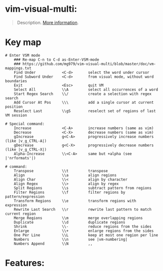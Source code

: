 # vim-visual-multi:

> Description.
> [More information](https://github.com/mg979/vim-visual-multi/).

# Key map

    # Enter VSM mode
        ### Re-map C-n to C-d as-Enter-VSM-mode
        ### https://github.com/mg979/vim-visual-multi/blob/master/doc/vm-mappings.txt
        Find Under            <C-d>       select the word under cursor
        Find Subword Under    <C-d>       from visual mode, without word boundaries
        Exit                  <Esc>       quit VM
        Select All            \\A         select all occurrences of a word
        Start Regex Search    \\/         create a selection with regex search
        Add Cursor At Pos     \\\         add a single cursor at current position
        Reselect Last         \\gS        reselect set of regions of last VM session

    # Special command:
        Increase              <C-A>       increase numbers (same as vim)
        Decrease              <C-X>       decrease numbers (same as vim)
        gIncrease             g<C-A>      progressively increase numbers (like |v_g_CTRL-A|)
        gDecrease             g<C-X>      progressively decrease numbers (like |v_g_CTRL-X|)
        Alpha-Increase        \\<C-A>     same but +alpha (see |'nrformats'|)

    # command:
        Transpose             \\t         transpose
        Align                 \\a         align regions
        Align Char            \\<         align by character
        Align Regex           \\>         align by regex
        Split Regions         \\s         subtract pattern from regions
        Filter Regions        \\f         filter regions by pattern/expression
        Transform Regions     \\e         transform regions with expression
        Rewrite Last Search   \\r         rewrite last pattern to match current region
        Merge Regions         \\m         merge overlapping regions
        Duplicate             \\d         duplicate regions
        Shrink                \\-         reduce regions from the sides
        Enlarge               \\+         enlarge regions from the sides
        One Per Line          \\L         keep at most one region per line
        Numbers               \\n         see |vm-numbering|
        Numbers Append        \\N         ,,

# Features:

